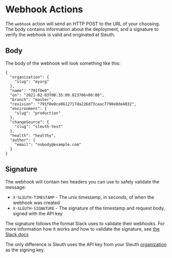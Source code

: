 # Webhook Actions

The `webhook` action will send an HTTP POST to the URL of your choosing. The body contains information about the deployment, and a signature to verify the webhook is valid and originated at Sleuth.

## Body

The body of the webhook will look something like this:

```
{
  "organization": {
    "slug": "myorg"
  },
  "name": "791f0e0",
  "on": "2021-02-03T00:35:09.823706+00:00",
  "branch": "master",
  "revision": "791f0e0ce8612717da226d73caac7790e0de4032",
  "environment": {
    "slug": "production"
  },
  "changeSource": {
    "slug": "sleuth-test"
  },
  "health": "healthy",
  "author": {
    "email": "nobody@example.com"
  }
}
```

## Signature

The webhook will contain two headers you can use to safely validate the message:

* `X-SLEUTH-TIMESTAMP` - The unix timestamp, in seconds, of when the webhook was created
* `X-SLEUTH-SIGNATURE` - The signature of the timestamp and request body, signed with the API key

The signature follows the format Slack uses to validate their webhooks. For more information how it works and how to validate the signature, see [the Slack docs](https://api.slack.com/authentication/verifying-requests-from-slack)

The only difference is Sleuth uses the API key from your Sleuth [organization](../../settings/organization/details.md) as the signing key.
